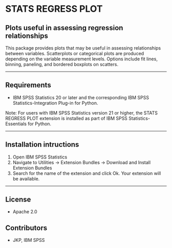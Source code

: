 # STATS REGRESS PLOT
## Plots useful in assessing regression relationships
 This package provides plots that may be useful in assessing relationships between variables. Scatterplots or categorical plots are produced depending on the variable measurement levels.  Options include fit lines, binning, paneling, and bordered boxplots on scatters.

---
Requirements
----
- IBM SPSS Statistics 20 or later and the corresponding IBM SPSS Statistics-Integration Plug-in for Python.

Note: For users with IBM SPSS Statistics version 21 or higher, the STATS REGRESS PLOT extension is installed as part of IBM SPSS Statistics-Essentials for Python.

---
Installation intructions
----
1. Open IBM SPSS Statistics
2. Navigate to Utilities -> Extension Bundles -> Download and Install Extension Bundles
3. Search for the name of the extension and click Ok. Your extension will be available.

---
License
----

- Apache 2.0
                              
Contributors
----

  - JKP, IBM SPSS
